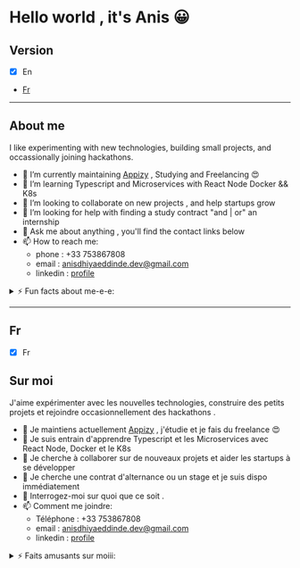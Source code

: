 # Hello world , it's Anis &#128512;

## Version

* [x] En
* [Fr](##fr)

-------
## About me
<p>I like experimenting with new technologies, building small projects, and occassionally joining hackathons. </p>

- 🔭 I’m currently maintaining [Appizy](https://github.com/Appizy) , Studying and Freelancing &#128525;
- 🌱 I’m learning Typescript and Microservices with React Node Docker && K8s
- 👯 I’m looking to collaborate on new projects , and help startups grow
- 🤔 I’m looking for help with finding a study contract "and | or" an internship
- 💬 Ask me about anything , you'll find the contact links below
- 📫 How to reach me:
   - phone : +33 753867808
   - email : anisdhiyaeddinde.dev@gmail.com
   - linkedin : [profile](https://www.linkedin.com/in/boudiaf-anis-dhiya-eddine-a99a69177/)
  

<details>
  <summary>⚡ Fun facts about me-e-e: </summary>
  <br>
  <p><i>Taylor swift && Halsey , they're the best 🎶</i><p>

  - I like reading books about history, science ... !
  - When i'm coding i run music. Non-stop. ⭐️
  - I'm a bodybuilder and i love being healthy &#128526;
  

  ![My github stats](https://github-readme-stats.vercel.app/api?username=anisdhiyaeddine&show_icons=true&theme=nord)
  <br><br>
</details>

                     
  -----

## Fr
* [x] Fr
## Sur moi
<p>J'aime expérimenter avec les nouvelles technologies, construire des petits projets et rejoindre occasionnellement des hackathons . </p>

- 🔭 Je maintiens actuellement [Appizy](https://github.com/Appizy) , j'étudie et je fais du freelance &#128525;
- 🌱 Je suis entrain d'apprendre Typescript et les Microservices avec React Node, Docker et le K8s
- 👯 Je cherche à collaborer sur de nouveaux projets et aider les startups à se développer
- 🤔 Je cherche une contrat d'alternance ou un stage et je suis dispo immédiatement
- 💬 Interrogez-moi sur quoi que ce soit .
- 📫 Comment me joindre:
   - Téléphone : +33 753867808
   - email : anisdhiyaeddinde.dev@gmail.com
   - linkedin : [profile](https://www.linkedin.com/in/boudiaf-anis-dhiya-eddine-a99a69177/)
  

<details>
  <summary>⚡ Faits amusants sur moiii: </summary>
  <br>
  <p><i>Taylor swift && Halsey , Les meilleures 🎶</i><p>

  -  J'aime lire des livres d'histoire, d science ...etc
  -  Quand je code la musique tourne sans arrêt ⭐️
  - Je suis culturiste et j'adore être en bonne santé &#128526;
  

  ![My github stats](https://github-readme-stats.vercel.app/api?username=anisdhiyaeddine&show_icons=true&theme=nord)
  <br><br>
</details>

